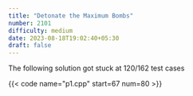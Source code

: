 ```yaml
---
title: "Detonate the Maximum Bombs"
number: 2101
difficulty: medium
date: 2023-08-18T19:02:40+05:30
draft: false
---
```



The following solution got stuck at 120/162 test cases

{{< code name="p1.cpp" start=67 num=80  >}}
